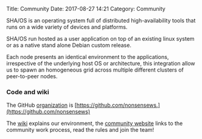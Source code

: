 Title: Community
Date: 2017-08-27 14:21
Category: Community

SHA/OS is an operating system full of distributed high-availability tools that runs on a wide variety of devices and platforms.

SHA/OS run hosted as a user application on top of an existing linux system or as a native stand alone Debian custom release.

Each node presents an identical environment to the applications, irrespective of the underlying host OS or architecture, this integration allow us to spawn an homogeneous grid across multiple different clusters of peer-to-peer nodes.

### Code and wiki

The GitHub [organization](https://github.com/nonsensews) is [https://github.com/nonsensews.](https://github.com/nonsensews)

The [wiki](https://github.com/nonsensews/guide/wiki) explains our environment, the [community website](https://nonsense.ws) links to the community work process, read the rules and join the team!
